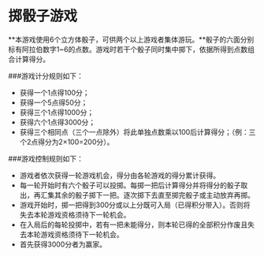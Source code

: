 掷骰子游戏
===========

**本游戏使用6个立方体骰子，可供两个以上游戏者集体游玩。**骰子的六面分别标有阿拉伯数字1~6的点数。游戏时若干个骰子同时集中掷下，依据所得到点数组合计算得分。

###游戏计分规则如下：
- 获得一个1点得100分；
- 获得一个5点得50分；
- 获得三个1点得1000分；
- 获得六个1点得3000分；
- 获得三个相同点（三个一点除外）将此单独点数乘以100后计算得分；（例：三个2点得分为2×100=200分）。

###游戏控制规则如下：

- 游戏者依次获得一轮游戏机会，得分由各轮游戏的得分累计获得。
- 每一轮开始时有六个骰子可以投掷。每掷一把后计算得分并将得分的骰子取出，再汇集其余的骰子掷下一把。逐次掷下去直至掷完骰子或主动放弃再掷。
- 游戏开始时，掷一把得到300分或以上分既可入局（已得积分带入）。否则将失去本轮游戏资格须待下一轮机会。
- 在入局后的每轮投掷中，若有一把未能得分，则本轮已得的全部积分作废且失去本轮游戏资格须待下一轮机会。
- 首先获得3000分者为赢家。
